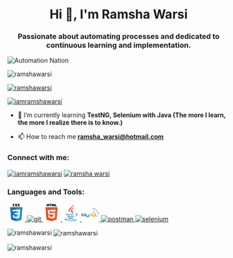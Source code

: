 <h1 align="center">Hi 👋, I'm Ramsha Warsi</h1>
<h3 align="center">Passionate about automating processes and dedicated to continuous learning and implementation.</h3>

![Automation Nation](https://github.com/WarsiRamsha/WarsiRamsha/assets/86947293/f8650121-416d-402b-92a3-cd789dd240a4)

<p align="left"> <img src="https://komarev.com/ghpvc/?username=ramshawarsi&label=Profile%20views&color=0e75b6&style=flat" alt="ramshawarsi" /> </p>

<p align="left"> <a href="https://github.com/ryo-ma/github-profile-trophy"><img src="https://github-profile-trophy.vercel.app/?username=ramshawarsi" alt="ramshawarsi" /></a> </p>

<p align="left"> <a href="https://twitter.com/iamramshawarsi" target="blank"><img src="https://img.shields.io/twitter/follow/iamramshawarsi?logo=twitter&style=for-the-badge" alt="iamramshawarsi" /></a> </p>

- 🌱 I’m currently learning **TestNG, Selenium with Java (The more I learn, the more I realize there is to know.)**

- 📫 How to reach me **ramsha_warsi@hotmail.com**

<h3 align="left">Connect with me:</h3>
<p align="left">
<a href="https://twitter.com/iamramshawarsi" target="blank"><img align="center" src="https://raw.githubusercontent.com/rahuldkjain/github-profile-readme-generator/master/src/images/icons/Social/twitter.svg" alt="iamramshawarsi" height="30" width="40" /></a>
<a href="https://linkedin.com/in/ramsha warsi" target="blank"><img align="center" src="https://raw.githubusercontent.com/rahuldkjain/github-profile-readme-generator/master/src/images/icons/Social/linked-in-alt.svg" alt="ramsha warsi" height="30" width="40" /></a>
</p>

<h3 align="left">Languages and Tools:</h3>
<p align="left"> <a href="https://www.w3schools.com/css/" target="_blank" rel="noreferrer"> <img src="https://raw.githubusercontent.com/devicons/devicon/master/icons/css3/css3-original-wordmark.svg" alt="css3" width="40" height="40"/> </a> <a href="https://git-scm.com/" target="_blank" rel="noreferrer"> <img src="https://www.vectorlogo.zone/logos/git-scm/git-scm-icon.svg" alt="git" width="40" height="40"/> </a> <a href="https://www.w3.org/html/" target="_blank" rel="noreferrer"> <img src="https://raw.githubusercontent.com/devicons/devicon/master/icons/html5/html5-original-wordmark.svg" alt="html5" width="40" height="40"/> </a> <a href="https://www.java.com" target="_blank" rel="noreferrer"> <img src="https://raw.githubusercontent.com/devicons/devicon/master/icons/java/java-original.svg" alt="java" width="40" height="40"/> </a> <a href="https://www.mysql.com/" target="_blank" rel="noreferrer"> <img src="https://raw.githubusercontent.com/devicons/devicon/master/icons/mysql/mysql-original-wordmark.svg" alt="mysql" width="40" height="40"/> </a> <a href="https://postman.com" target="_blank" rel="noreferrer"> <img src="https://www.vectorlogo.zone/logos/getpostman/getpostman-icon.svg" alt="postman" width="40" height="40"/> </a> <a href="https://www.selenium.dev" target="_blank" rel="noreferrer"> <img src="https://raw.githubusercontent.com/detain/svg-logos/780f25886640cef088af994181646db2f6b1a3f8/svg/selenium-logo.svg" alt="selenium" width="40" height="40"/> </a> </p>

<p><img align="left" src="https://github-readme-stats.vercel.app/api/top-langs?username=ramshawarsi&show_icons=true&locale=en&layout=compact" alt="ramshawarsi" /></p>

<p>&nbsp;<img align="center" src="https://github-readme-stats.vercel.app/api?username=ramshawarsi&show_icons=true&locale=en" alt="ramshawarsi" /></p>

<p><img align="center" src="https://github-readme-streak-stats.herokuapp.com/?user=ramshawarsi&" alt="ramshawarsi" /></p>
